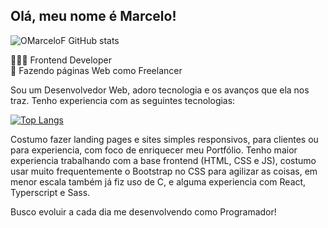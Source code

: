 ## Olá, meu nome é Marcelo!

![OMarceloF GitHub stats](https://github-readme-stats.vercel.app/api?username=OMarceloF&show_icons=true&theme=radical)

👨🏻‍💻 Frontend Developer <br/>
💼 Fazendo páginas Web como Freelancer

Sou um Desenvolvedor Web, adoro tecnologia e os avanços que ela nos traz.
Tenho experiencia com as seguintes tecnologias: 

[![Top Langs](https://github-readme-stats.vercel.app/api/top-langs/?username=OMarceloF)](https://github.com/OMarceloF/github-readme-stats)

Costumo fazer landing pages e sites simples responsivos, para clientes ou para experiencia, com foco de enriquecer meu Portfólio. Tenho maior experiencia trabalhando com a base frontend (HTML, CSS e JS), costumo usar muito frequentemente o Bootstrap no CSS para agilizar as coisas, em menor escala também já fiz uso de C, e alguma experiencia com React, Typerscript e Sass.

Busco evoluir a cada dia me desenvolvendo como Programador!

<br/>



